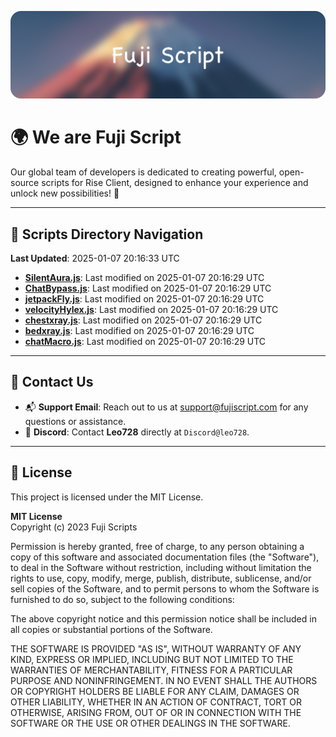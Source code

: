 ![Banner](.github/b.webp)

# 🌍 **We are Fuji Script**

Our global team of developers is dedicated to creating powerful, open-source scripts for Rise Client, designed to enhance your experience and unlock new possibilities! 🌟

---
<!-- SCRIPTS_NAVIGATION_START -->
## 📂 **Scripts Directory Navigation**

**Last Updated**: 2025-01-07 20:16:33 UTC

- **[SilentAura.js](scripts/SilentAura.js)**: Last modified on 2025-01-07 20:16:29 UTC
- **[ChatBypass.js](scripts/ChatBypass.js)**: Last modified on 2025-01-07 20:16:29 UTC
- **[jetpackFly.js](scripts/jetpackFly.js)**: Last modified on 2025-01-07 20:16:29 UTC
- **[velocityHylex.js](scripts/velocityHylex.js)**: Last modified on 2025-01-07 20:16:29 UTC
- **[chestxray.js](scripts/chestxray.js)**: Last modified on 2025-01-07 20:16:29 UTC
- **[bedxray.js](scripts/bedxray.js)**: Last modified on 2025-01-07 20:16:29 UTC
- **[chatMacro.js](scripts/chatMacro.js)**: Last modified on 2025-01-07 20:16:29 UTC

<!-- SCRIPTS_NAVIGATION_END -->

---

## 💬 **Contact Us**  
- 📬 **Support Email**: Reach out to us at [support@fujiscript.com](mailto:support@fujiscript.com) for any questions or assistance.  
- 💬 **Discord**: Contact **Leo728** directly at `Discord@leo728`.

---

## 📜 **License**

This project is licensed under the MIT License.  

**MIT License**  
Copyright (c) 2023 Fuji Scripts  

Permission is hereby granted, free of charge, to any person obtaining a copy of this software and associated documentation files (the "Software"), to deal in the Software without restriction, including without limitation the rights to use, copy, modify, merge, publish, distribute, sublicense, and/or sell copies of the Software, and to permit persons to whom the Software is furnished to do so, subject to the following conditions:  

The above copyright notice and this permission notice shall be included in all copies or substantial portions of the Software.  

THE SOFTWARE IS PROVIDED "AS IS", WITHOUT WARRANTY OF ANY KIND, EXPRESS OR IMPLIED, INCLUDING BUT NOT LIMITED TO THE WARRANTIES OF MERCHANTABILITY, FITNESS FOR A PARTICULAR PURPOSE AND NONINFRINGEMENT. IN NO EVENT SHALL THE AUTHORS OR COPYRIGHT HOLDERS BE LIABLE FOR ANY CLAIM, DAMAGES OR OTHER LIABILITY, WHETHER IN AN ACTION OF CONTRACT, TORT OR OTHERWISE, ARISING FROM, OUT OF OR IN CONNECTION WITH THE SOFTWARE OR THE USE OR OTHER DEALINGS IN THE SOFTWARE.  
